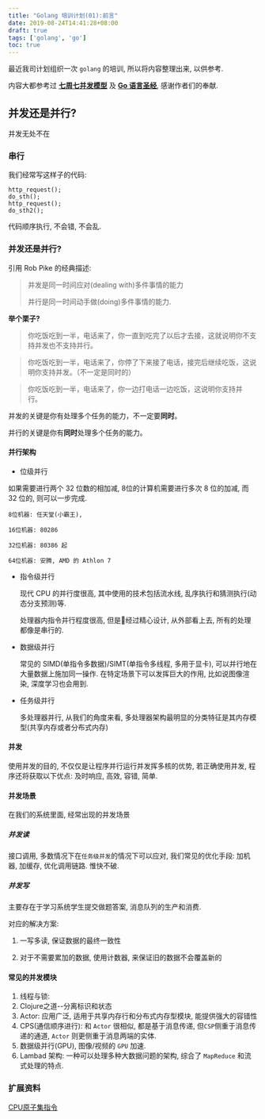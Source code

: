 ```yaml
---
title: "Golang 培训计划(01):前言"
date: 2019-08-24T14:41:28+08:00
draft: true
tags: ['golang', 'go']
toc: true
---
```


最近我司计划组织一次 `golang` 的培训, 所以将内容整理出来, 以供参考. 

内容大都参考过 **[七周七并发模型](https://item.jd.com/11668493.html)** 及 **[Go 语言圣经](<https://books.studygolang.com/gopl-zh/>)**, 感谢作者们的奉献.


<!--more-->

##  并发还是并行?

并发无处不在

### 串行

我们经常写这样子的代码:

```
http_request();
do_sth();
http_request();
do_sth2();   
```
代码顺序执行, 不会错, 不会乱.

### 并发还是并行?

引用 Rob Pike 的经典描述:

> 并发是同一时间应对(dealing with)多件事情的能力
> 
> 并行是同一时间动手做(doing)多件事情的能力.


**举个栗子?**


> 你吃饭吃到一半，电话来了，你一直到吃完了以后才去接，这就说明你不支持并发也不支持并行。

> 你吃饭吃到一半，电话来了，你停了下来接了电话，接完后继续吃饭，这说明你支持并发。（不一定是同时的）

> 你吃饭吃到一半，电话来了，你一边打电话一边吃饭，这说明你支持并行。  


并发的关键是你有处理多个任务的能力，不一定要**同时**。  

并行的关键是你有**同时**处理多个任务的能力。  

#### 并行架构

+ 位级并行

如果需要进行两个 32 位数的相加减, 8位的计算机需要进行多次 8 位的加减, 而 32 位的, 则可以一步完成. 

    8位机器: 任天堂(小霸王),

    16位机器: 80286

    32位机器: 80386 起

    64位机器: 安腾, AMD 的 Athlon 7

+ 指令级并行

    现代 CPU 的并行度很高, 其中使用的技术包括流水线, 乱序执行和猜测执行(动态分支预测)等.
    
    处理器内指令并行程度很高, 但是经过精心设计, 从外部看上去, 所有的处理都像是串行的.

+ 数据级并行

    常见的 SIMD(单指令多数据)/SIMT(单指令多线程, 多用于显卡), 可以并行地在大量数据上施加同一操作. 在特定场景下可以发挥巨大的作用, 比如说图像渲染, 深度学习也会用到.
    
+ 任务级并行

    多处理器并行, 从我们的角度来看, 多处理器架构最明显的分类特征是其内存模型(共享内存或者分布式内存)


#### 并发

使用并发的目的, 不仅仅是让程序并行运行并发挥多核的优势, 若正确使用并发, 程序还将获取以下优点: 及时响应, 高效, 容错, 简单.

#### 并发场景

在我们的系统里面, 经常出现的并发场景

##### 并发读

接口调用, 多数情况下在`任务级并发`的情况下可以应对, 我们常见的优化手段: 加机器, 加缓存, 优化调用链路. 惟快不破.

##### 并发写

主要存在于学习系统学生提交做题答案, 消息队列的生产和消费.

对应的解决方案:

1. 一写多读, 保证数据的最终一致性

2. 对于不需要累加的数据, 使用计数器, 来保证旧的数据不会覆盖新的

#### 常见的并发模块

1. 线程与锁:
2. Clojure之道--分离标识和状态
3. Actor: 应用广泛, 适用于共享内存行和分布式内存型模块, 能提供强大的容错性
4. CPS(通信顺序进行): 和 `Actor` 很相似, 都是基于消息传递, 但`CSP`侧重于消息传递的通道, `Actor` 则更侧重于消息两端的实体.
5. 数据级并行(GPU), 图像/视频的 `GPU` 加速.
6. Lambad 架构: 一种可以处理多种大数据问题的架构, 综合了 `MapReduce` 和流式处理的特点.

### 扩展资料

[CPU原子集指令](https://www.infoq.cn/article/atomic-operation)